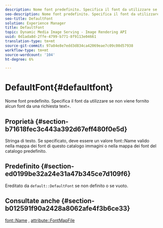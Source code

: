 ```yaml
---
description: Nome font predefinito. Specifica il font da utilizzare se non viene fornito alcun font da una richiesta text=.
seo-description: Nome font predefinito. Specifica il font da utilizzare se non viene fornito alcun font da una richiesta text=.
seo-title: DefaultFont
solution: Experience Manager
title: DefaultFont
topic: Dynamic Media Image Serving - Image Rendering API
uuid: 0d1ada8d-2ffe-4799-b771-8f9113e04661
translation-type: tm+mt
source-git-commit: 97a84e8e7edd3d834ca42069eae7c09c00d57938
workflow-type: tm+mt
source-wordcount: '104'
ht-degree: 6%

---
```



# DefaultFont{#defaultfont}

Nome font predefinito. Specifica il font da utilizzare se non viene fornito alcun font da una richiesta text=.

## Proprietà {#section-b71618fec3c443a392d67eff480f0e5d}

Stringa di testo. Se specificato, deve essere un valore font::Name valido nella mappa dei font di questo catalogo immagini o nella mappa dei font del catalogo predefinito.

## Predefinito {#section-ed0199be32a24e31a47b345ce7d109f6}

Ereditato da `default::DefaultFont` se non definito o se vuoto.

## Consultate anche {#section-b012591f90a2428a8062afe4f3b6ce33}

[font::Name](../../../../../is-api/image-catalog/image-serving-api-ref/c-image-catalog-reference/c-font-map-reference/r-name-font.md#reference-c55889877dc54aabb60734dcde86ee76) ,  [attribute::FontMapFile](../../../../../is-api/image-catalog/image-serving-api-ref/c-image-catalog-reference/c-attributes-reference/r-fontmapfile.md#reference-22e077d4595b45b6a6e549b8499ecb76)
